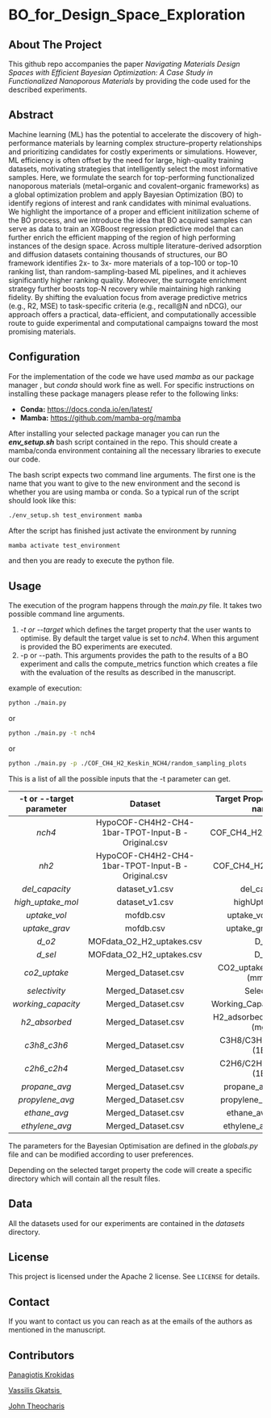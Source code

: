 # BO_for_Design_Space_Exploration



## About The Project

This github repo accompanies the paper *Navigating Materials Design Spaces with Efficient Bayesian Optimization: A Case Study in Functionalized
Nanoporous Materials* by providing the code used for the  described experiments.



## Abstract

Machine learning (ML) has the potential to accelerate the discovery of high-performance materials by learning complex structure–property relationships and prioritizing candidates for costly experiments or simulations. However, ML efficiency is often offset by the need for large, high-quality training
datasets, motivating strategies that intelligently select the most informative samples. Here, we formulate the search for top-performing functionalized nanoporous materials (metal–organic and covalent–organic frameworks) as a global optimization problem and apply Bayesian Optimization
(BO) to identify regions of interest and rank candidates with minimal evaluations. We highlight the importance of a proper and efficient initilization scheme of the BO process, and we introduce the idea that BO acquired samples can serve as data to train an XGBoost regression predictive model
that can further enrich the efficient mapping of the region of high performing instances of the design space. Across multiple literature-derived adsorption and diffusion datasets containing thousands of structures, our BO framework identifies 2x- to 3x- more materials of a top-100 or top-10 ranking list, than random-sampling-based ML pipelines, and it achieves significantly higher ranking quality. Moreover, the surrogate enrichment strategy further boosts top-N recovery while maintaining high ranking fidelity. By shifting the evaluation focus from average predictive metrics (e.g., R2, MSE)
to task-specific criteria (e.g., recall@N and nDCG), our approach offers a practical, data-efficient, and computationally accessible route to guide experimental and computational campaigns toward the most promising materials.



## Configuration

For the implementation of the code we have used *mamba* as our package manager , but *conda* should work fine as well. For specific instructions on installing these package managers please refer to the following links:

- **Conda:**   https://docs.conda.io/en/latest/
- **Mamba:** https://github.com/mamba-org/mamba

After installing your selected package manager you can run the ***env_setup.sh*** bash script contained in the repo. This should create a mamba/conda environment containing all the necessary libraries to execute our code.

The bash script expects two command line arguments. The first one is the name that you want to give to the new environment and the second is whether you are using mamba or conda. So a typical run of the script should look like this:

```bash
./env_setup.sh test_environment mamba
```

After the script has finished just activate the environment by running

```bash
mamba activate test_environment
```

and then you are ready to execute the python file.



## Usage

The execution of the program happens through the *main.py* file. It takes two possible command line arguments.

1.  *-t or --target* which defines the target property that the user wants to optimise. By default the target value is set to *nch4*. When this argument is provided the BO experiments are executed.
2.  -p or --path. This arguments provides the path to the results of a BO experiment and calls the compute_metrics function which creates a file with the evaluation of the results as described in the manuscript.

example of execution:

```bash
python ./main.py
```

or

```bash
python ./main.py -t nch4
```

or 

```bash
python ./main.py -p ./COF_CH4_H2_Keskin_NCH4/random_sampling_plots
```



This is a list of all the possible inputs that the -t parameter can get.

| -t or --target parameter |                      Dataset                       | Target Property (Column name) |
| :----------------------: | :------------------------------------------------: | :---------------------------: |
|          *nch4*          | HypoCOF-CH4H2-CH4-1bar-TPOT-Input-B - Original.csv |    COF_CH4_H2_Keskin_NCH4     |
|          *nh2*           | HypoCOF-CH4H2-CH4-1bar-TPOT-Input-B - Original.csv |     COF_CH4_H2_Keskin_NH2     |
|      *del_capacity*      |                   dataset_v1.csv                   |         del_capacity          |
|    *high_uptake_mol*     |                   dataset_v1.csv                   |        highUptake_mol         |
|       *uptake_vol*       |                     mofdb.csv                      |      uptake_vol [g H2/L]      |
|      *uptake_grav*       |                     mofdb.csv                      |      uptake_grav [wt. %]      |
|          *d_o2*          |             MOFdata_O2_H2_uptakes.csv              |             D_o2              |
|         *d_sel*          |             MOFdata_O2_H2_uptakes.csv              |             D_sel             |
|       *co2_uptake*       |                 Merged_Dataset.csv                 | CO2_uptake_1bar_298K (mmol/g) |
|      *selectivity*       |                 Merged_Dataset.csv                 |          Selectivity          |
|    *working_capacity*    |                 Merged_Dataset.csv                 |   Working_Capacity (mmol/g)   |
|      *h2_absorbed*       |                 Merged_Dataset.csv                 | H2_adsorbed_100bar_77K (mg/g) |
|       *c3h8_c3h6*        |                 Merged_Dataset.csv                 | C3H8/C3H6 Selectivity (1Bar)  |
|       *c2h6_c2h4*        |                 Merged_Dataset.csv                 | C2H6/C2H4 Selectivity (1Bar)  |
|      *propane_avg*       |                 Merged_Dataset.csv                 |      propane_avg(mol/kg)      |
|     *propylene_avg*      |                 Merged_Dataset.csv                 |     propylene_avg(mol/kg)     |
|       *ethane_avg*       |                 Merged_Dataset.csv                 |      ethane_avg(mol/kg)       |
|      *ethylene_avg*      |                 Merged_Dataset.csv                 |     ethylene_avg(mol/kg)      |

The parameters for the Bayesian Optimisation are defined in the *globals.py* file and can be modified according to user preferences.

Depending on the selected target property the code will create a specific directory which will contain all the result files.



## Data

All the datasets used for our experiments are contained in the *datasets* directory.



## License

This project is licensed under the Apache 2 license. See `LICENSE` for details.



## Contact

If you want to contact us you can reach as at the emails of the authors as mentioned in the manuscript.



## Contributors

 <a href= "https://github.com/Sileonis">Panagiotis Krokidas</a> <br />

 <a href= "https://github.com/vGkatsis">Vassilis Gkatsis </a> <br />

 <a href= "">John Theocharis</a> <br />